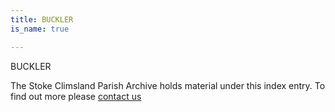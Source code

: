 ```yaml
---
title: BUCKLER
is_name: true

---
```


BUCKLER


The Stoke Climsland Parish Archive holds material under this index entry. To find out more please [contact us](/contact/)
